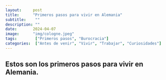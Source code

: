```yaml
---
layout:     post 
title:      "Primeros pasos para vivir en Alemania"
subtitle:    ""
description: ""
date:       2024-04-07
image:      "img/cologne.jpeg"
tags:        ["Primeros pasos", "Burocracia"]
categories:  ["Antes de venir", "Vivir", "Trabajar", "Curiosidades"]
---
```



## Estos son los primeros pasos para vivir en Alemania.
